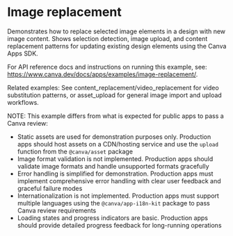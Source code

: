 # Image replacement

Demonstrates how to replace selected image elements in a design with new image content. Shows selection detection, image upload, and content replacement patterns for updating existing design elements using the Canva Apps SDK.

For API reference docs and instructions on running this example, see: <https://www.canva.dev/docs/apps/examples/image-replacement/>.

Related examples: See content_replacement/video_replacement for video substitution patterns, or asset_upload for general image import and upload workflows.

NOTE: This example differs from what is expected for public apps to pass a Canva review:

- Static assets are used for demonstration purposes only. Production apps should host assets on a CDN/hosting service and use the `upload` function from the `@canva/asset` package
- Image format validation is not implemented. Production apps should validate image formats and handle unsupported formats gracefully
- Error handling is simplified for demonstration. Production apps must implement comprehensive error handling with clear user feedback and graceful failure modes
- Internationalization is not implemented. Production apps must support multiple languages using the `@canva/app-i18n-kit` package to pass Canva review requirements
- Loading states and progress indicators are basic. Production apps should provide detailed progress feedback for long-running operations
